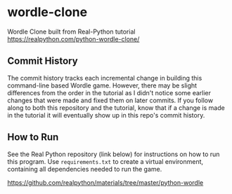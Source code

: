 # wordle-clone

Wordle Clone built from Real-Python tutorial  
https://realpython.com/python-wordle-clone/


## Commit History
The commit history tracks each incremental change in building this command-line based Wordle game.
However, there may be slight differences from the order in the tutorial as I didn't notice some earlier changes that were made and fixed them on later commits.
If you follow along to both this repository and the tutorial, know that if a change is made in the tutorial it will eventually show up in this repo's commit history.

## How to Run
See the Real Python repository (link below) for instructions on how to run this program. Use `requirements.txt` to create a virtual environment, containing all dependencies needed to run the game.

https://github.com/realpython/materials/tree/master/python-wordle
